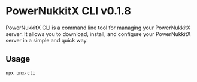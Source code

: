 # PowerNukkitX CLI v0.1.8

PowerNukkitX CLI is a command line tool for managing your PowerNukkitX server. It allows you to download, install, and configure your PowerNukkitX server in a simple and quick way.

## Usage

```shell
npx pnx-cli
```